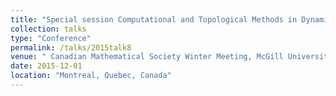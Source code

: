 ```yaml
---
title: "Special session Computational and Topological Methods in Dynamical Systems"
collection: talks
type: "Conference" 
permalink: /talks/2015talk8
venue: " Canadian Mathematical Society Winter Meeting, McGill University"
date: 2015-12-01
location: "Montreal, Quebec, Canada"
---
```

